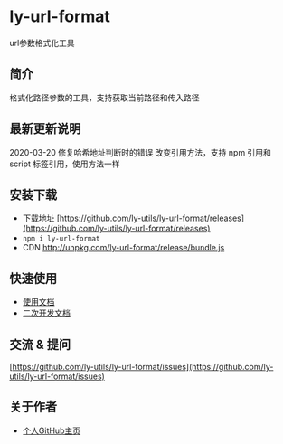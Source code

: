 # ly-url-format

url参数格式化工具

## 简介

格式化路径参数的工具，支持获取当前路径和传入路径

## 最新更新说明

2020-03-20 修复哈希地址判断时的错误
改变引用方法，支持 npm 引用和 script 标签引用，使用方法一样

## 安装下载

- 下载地址 [https://github.com/ly-utils/ly-url-format/releases](https://github.com/ly-utils/ly-url-format/releases)
- `npm i ly-url-format`
- CDN http://unpkg.com/ly-url-format/release/bundle.js

## 快速使用

- [使用文档](./doc/use/README.md)
- [二次开发文档](./doc/dev/README.md)

## 交流 & 提问

[https://github.com/ly-utils/ly-url-format/issues](https://github.com/ly-utils/ly-url-format/issues)

## 关于作者

- [个人GitHub主页](https://github.com/longyzw)